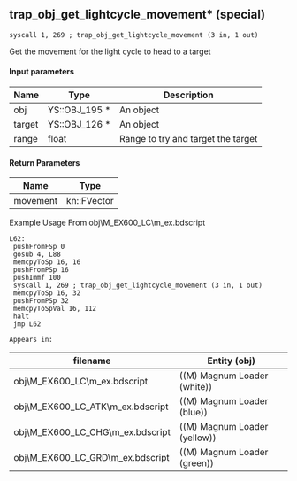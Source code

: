 ## trap_obj_get_lightcycle_movement* (special)

`syscall 1, 269 ; trap_obj_get_lightcycle_movement (3 in, 1 out)`

Get the movement for the light cycle to head to a target

#### Input parameters
| Name | Type | Description
|------|------|------------
| obj   | YS::OBJ_195 *   | An object
| target   | YS::OBJ_126 *   | An object
| range   | float   | Range to try and target the target


#### Return Parameters
| Name | Type
|------|-----
| movement   | kn::FVector   
Example Usage From obj\M_EX600_LC\m_ex.bdscript
```plaintext
L62:
 pushFromFSp 0
 gosub 4, L88
 memcpyToSp 16, 16
 pushFromPSp 16
 pushImmf 100
 syscall 1, 269 ; trap_obj_get_lightcycle_movement (3 in, 1 out)
 memcpyToSp 16, 32
 pushFromPSp 32
 memcpyToSpVal 16, 112
 halt 
 jmp L62
```





	Appears in:
| filename | Entity (obj)
|----------|-------------
| obj\M_EX600_LC\m_ex.bdscript       | ((M) Magnum Loader (white))          
| obj\M_EX600_LC_ATK\m_ex.bdscript       | ((M) Magnum Loader (blue))          
| obj\M_EX600_LC_CHG\m_ex.bdscript       | ((M) Magnum Loader (yellow))          
| obj\M_EX600_LC_GRD\m_ex.bdscript       | ((M) Magnum Loader (green))          



